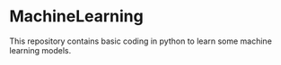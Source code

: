 # MachineLearning

This repository contains basic coding in python to learn some machine learning models. 
